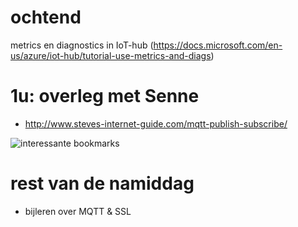 # ochtend

metrics en diagnostics in IoT-hub (https://docs.microsoft.com/en-us/azure/iot-hub/tutorial-use-metrics-and-diags)

# 1u: overleg met Senne
- http://www.steves-internet-guide.com/mqtt-publish-subscribe/

![interessante bookmarks](https://i.ibb.co/LYH053D/Screenshot-2.png)

# rest van de namiddag

- bijleren over MQTT & SSL
